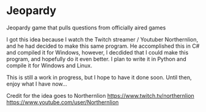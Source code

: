 # Jeopardy
Jeopardy game that pulls questions from officially aired games

I got this idea because I watch the Twitch streamer / Youtuber Northernlion, and he had decided to make this same program. He accomplished this in C# and compiled it for Windows, however, I decdided that I could make this program, and hopefully do it even better. I plan to write it in Python and compile it for Windows and Linux.

This is still a work in progress, but I hope to have it done soon. Until then, enjoy what I have now...

Credit for the idea goes to Northernlion
  https://www.twitch.tv/northernlion
  https://www.youtube.com/user/Northernlion
